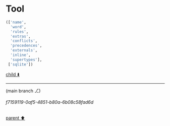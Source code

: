 # Tool

```python
(['name',
  'word',
  'rules',
  'extras',
  'conflicts',
  'precedences',
  'externals',
  'inline',
  'supertypes'],
 ['sqlite'])
```

[child ⬇️](#f7159119-0af5-4851-b80a-6b08c58fad6d)

---

(main branch ⎇)
###### f7159119-0af5-4851-b80a-6b08c58fad6d
[parent ⬆️](#63f894c5-ff85-4988-ab2e-42134bf5b694)
